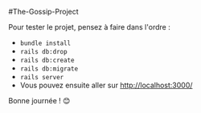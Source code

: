#The-Gossip-Project





Pour tester le projet, pensez à faire dans l'ordre :
* `bundle install`
* `rails db:drop`
* `rails db:create`
* `rails db:migrate`
* `rails server`
* Vous pouvez ensuite aller sur [http://localhost:3000/](http://localhost:3000/)



Bonne journée ! 😊

